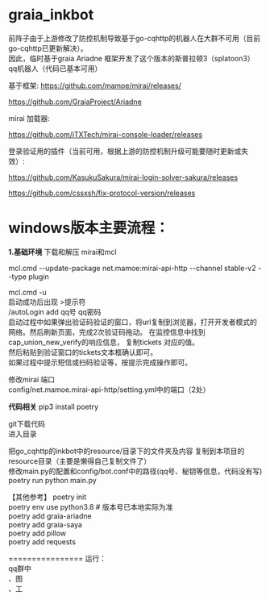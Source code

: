 # graia_inkbot
前阵子由于上游修改了防控机制导致基于go-cqhttp的机器人在大群不可用（目前go-cqhttp已更新解决）。  
因此，临时基于graia Ariadne 框架开发了这个版本的斯普拉顿3（splatoon3） qq机器人（代码已基本可用）



基于框架:
https://github.com/mamoe/mirai/releases/

https://github.com/GraiaProject/Ariadne

mirai 加载器:

https://github.com/iTXTech/mirai-console-loader/releases

登录验证用的插件（当前可用，根据上游的防控机制升级可能要随时更新或失效）:

https://github.com/KasukuSakura/mirai-login-solver-sakura/releases

https://github.com/cssxsh/fix-protocol-version/releases

windows版本主要流程：
===================================
**1.基础环境**
下载和解压  mirai和mcl

mcl.cmd --update-package net.mamoe:mirai-api-http --channel stable-v2 --type plugin

mcl.cmd -u  
启动成功后出现 >提示符  
/autoLogin add qq号 qq密码  
启动过程中如果弹出验证码验证的窗口，将url复制到浏览器，打开开发者模式的网络。然后刷新页面，完成2次验证码拖动。
在监控信息中找到cap_union_new_verify的响应信息，    复制tickets 对应的值。  
然后粘贴到验证窗口的tickets文本框确认即可。  
如果过程中提示短信或扫码验证等，按提示完成操作即可。  

修改mirai 端口  
config/net.mamoe.mirai-api-http/setting.yml中的端口（2处）  

**代码相关**
pip3 install  poetry  


git下载代码  
进入目录  


把go_cqhttp的inkbot中的resource/目录下的文件夹及内容 复制到本项目的resource目录（主要是懒得自己复制文件了）  
修改main.py的配置和config/bot.conf中的路径(qq号、秘钥等信息，代码没有写)  
poetry run python main.py  

【其他参考】
poetry init  
poetry env use python3.8 # 版本号已本地实际为准  
poetry add graia-ariadne  
poetry add graia-saya  
poetry add pillow  
poetry add requests 

================
运行：  
qq群中    
、图  
、工  

